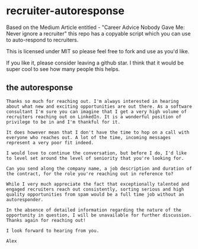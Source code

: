 # recruiter-autoresponse
Based on the Medium Article entitled - "Career Advice Nobody Gave Me: Never ignore a recruiter" this repo has a copyable script which you can use to auto-respond to recruiters.

This is licensed under MIT so please feel free to fork and use as you'd like. 

If you like it, please consider leaving a github star.  I think that it would be super cool to see how many people this helps.

## the autoresponse

```
Thanks so much for reaching out. I'm always interested in hearing about what new and exciting opportunities are out there. As a software consultant I'm sure you can imagine that I get a very high volume of recruiters reaching out on LinkedIn. It is a wonderful position of privilege to be in and I'm thankful for it.

It does however mean that I don't have the time to hop on a call with everyone who reaches out. A lot of the time, incoming messages represent a very poor fit indeed.

I would love to continue the conversation, but before I do, I'd like to level set around the level of seniority that you're looking for. 

Can you send along the company name, a job description and duration of the contract, for the role you're reaching out in reference to? 

While I very much appreciate the fact that exceptionally talented and engaged recruiters reach out consistently, sorting serious and high quality opportunities from spam would be a full time job without an autoresponder.

In the absence of detailed information regarding the nature of the opportunity in question, I will be unavailable for further discussion.
Thanks again for reaching out!
 
I look forward to hearing from you.

Alex
```
